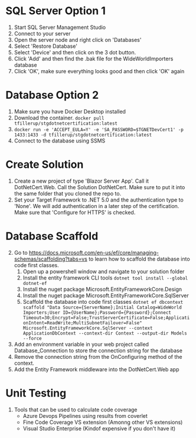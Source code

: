 # SQL Server Option 1
1.  Start SQL Server Management Studio
2.  Connect to your server
3.  Open the server node and right click on 'Databases'
4.  Select 'Restore Database'
5.  Select 'Device' and then click on the 3 dot button.
6.  Click 'Add' and then find the .bak file for the WideWorldImporters database
7.  Click 'OK', make sure everything looks good and then click 'OK' again

# Database Option 2

1.  Make sure you have Docker Desktop installed
2.  Download the container.  `docker pull tfillerup/stgdotnetcertification:latest`
3.  `docker run -e 'ACCEPT_EULA=Y' -e 'SA_PASSWORD=$TGNETDevCert1' -p 1433:1433 -d tfillerup/stgdotnetcertification:latest`
4.  Connect to the database using SSMS

# Create Solution

1.  Create a new project of type 'Blazor Server App'. Call it DotNetCert.Web.  Call the Solution DotNetCert.  Make sure to put it into the same folder that you cloned the repo to.
2.  Set your Target Framework to .NET 5.0 and the authentication type to 'None'.  We will add authentication in a later step of the certification.  Make sure that 'Configure for HTTPS' is checked.

# Database Scaffold

2.  Go to https://docs.microsoft.com/en-us/ef/core/managing-schemas/scaffolding?tabs=vs to learn how to scaffold the database into code first classes.
    1.  Open up a powershell window and navigate to your solution folder
    2.  Install the entity framework CLI tools `dotnet tool install --global dotnet-ef`
    3.  Install the nuget package Microsoft.EntityFrameworkCore.Design
    4.  Install the nuget package Microsoft.EntityFrameworkCore.SqlServer
    5.  Scaffold the database into code first classes `dotnet ef dbcontext scaffold "Data Source={ServerName};Initial Catalog=WideWorld Importers;User ID={UserName};Password={Password};Connect Timeout=30;Encrypt=False;TrustServerCertificate=False;ApplicationIntent=ReadWrite;MultiSubnetFailover=False" Microsoft.EntityFrameworkCore.SqlServer --context ApplicationDbContext --context-dir Context --output-dir Models --force`
3.  Add an environment variable in your web project called Database_Connection to store the connection string for the database
4.  Remove the connection string from the OnConfiguring method of the context.
5.  Add the Entity Framework middleware into the DotNetCert.Web app

# Unit Testing
1. Tools that can be used to calculate code coverage
    - Azure Devops Pipelines using results from coverlet
    - Fine Code Coverage VS extension (Amonng other VS extensions)
    - Visual Studio Enterprise (Kindof expensive if you don't have it)